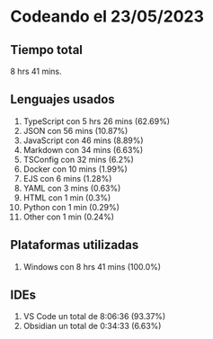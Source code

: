 # Codeando el 23/05/2023

## Tiempo total
8 hrs 41 mins.

## Lenguajes usados
1. TypeScript con 5 hrs 26 mins (62.69%)
1. JSON con 56 mins (10.87%)
1. JavaScript con 46 mins (8.89%)
1. Markdown con 34 mins (6.63%)
1. TSConfig con 32 mins (6.2%)
1. Docker con 10 mins (1.99%)
1. EJS con 6 mins (1.28%)
1. YAML con 3 mins (0.63%)
1. HTML con 1 min (0.3%)
1. Python con 1 min (0.29%)
1. Other con 1 min (0.24%)

## Plataformas utilizadas
1. Windows con 8 hrs 41 mins (100.0%)

## IDEs
1. VS Code un total de 8:06:36 (93.37%)
1. Obsidian un total de 0:34:33 (6.63%)
